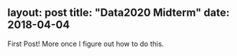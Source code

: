 
layout: post
title: "Data2020 Midterm"
date: 2018-04-04
---
First Post! More once I figure out how to do this. 
